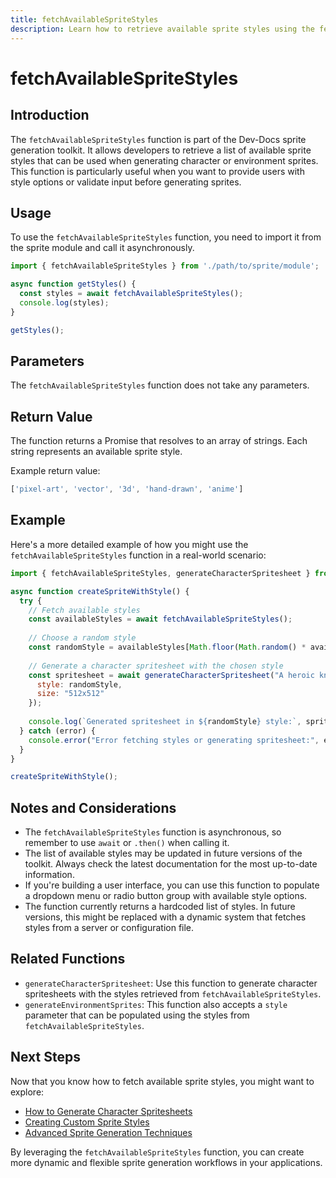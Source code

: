 ```yaml
---
title: fetchAvailableSpriteStyles
description: Learn how to retrieve available sprite styles using the fetchAvailableSpriteStyles function.
---
```


# fetchAvailableSpriteStyles

## Introduction

The `fetchAvailableSpriteStyles` function is part of the Dev-Docs sprite generation toolkit. It allows developers to retrieve a list of available sprite styles that can be used when generating character or environment sprites. This function is particularly useful when you want to provide users with style options or validate input before generating sprites.

## Usage

To use the `fetchAvailableSpriteStyles` function, you need to import it from the sprite module and call it asynchronously.

```javascript
import { fetchAvailableSpriteStyles } from './path/to/sprite/module';

async function getStyles() {
  const styles = await fetchAvailableSpriteStyles();
  console.log(styles);
}

getStyles();
```

## Parameters

The `fetchAvailableSpriteStyles` function does not take any parameters.

## Return Value

The function returns a Promise that resolves to an array of strings. Each string represents an available sprite style.

Example return value:

```javascript
['pixel-art', 'vector', '3d', 'hand-drawn', 'anime']
```

## Example

Here's a more detailed example of how you might use the `fetchAvailableSpriteStyles` function in a real-world scenario:

```javascript
import { fetchAvailableSpriteStyles, generateCharacterSpritesheet } from './path/to/sprite/module';

async function createSpriteWithStyle() {
  try {
    // Fetch available styles
    const availableStyles = await fetchAvailableSpriteStyles();
    
    // Choose a random style
    const randomStyle = availableStyles[Math.floor(Math.random() * availableStyles.length)];
    
    // Generate a character spritesheet with the chosen style
    const spritesheet = await generateCharacterSpritesheet("A heroic knight", {
      style: randomStyle,
      size: "512x512"
    });
    
    console.log(`Generated spritesheet in ${randomStyle} style:`, spritesheet);
  } catch (error) {
    console.error("Error fetching styles or generating spritesheet:", error);
  }
}

createSpriteWithStyle();
```

## Notes and Considerations

- The `fetchAvailableSpriteStyles` function is asynchronous, so remember to use `await` or `.then()` when calling it.
- The list of available styles may be updated in future versions of the toolkit. Always check the latest documentation for the most up-to-date information.
- If you're building a user interface, you can use this function to populate a dropdown menu or radio button group with available style options.
- The function currently returns a hardcoded list of styles. In future versions, this might be replaced with a dynamic system that fetches styles from a server or configuration file.

## Related Functions

- `generateCharacterSpritesheet`: Use this function to generate character spritesheets with the styles retrieved from `fetchAvailableSpriteStyles`.
- `generateEnvironmentSprites`: This function also accepts a `style` parameter that can be populated using the styles from `fetchAvailableSpriteStyles`.

## Next Steps

Now that you know how to fetch available sprite styles, you might want to explore:

- [How to Generate Character Spritesheets](/docs/generateCharacterSpritesheet)
- [Creating Custom Sprite Styles](/docs/customSpriteStyles)
- [Advanced Sprite Generation Techniques](/docs/advancedSpriteGeneration)

By leveraging the `fetchAvailableSpriteStyles` function, you can create more dynamic and flexible sprite generation workflows in your applications.